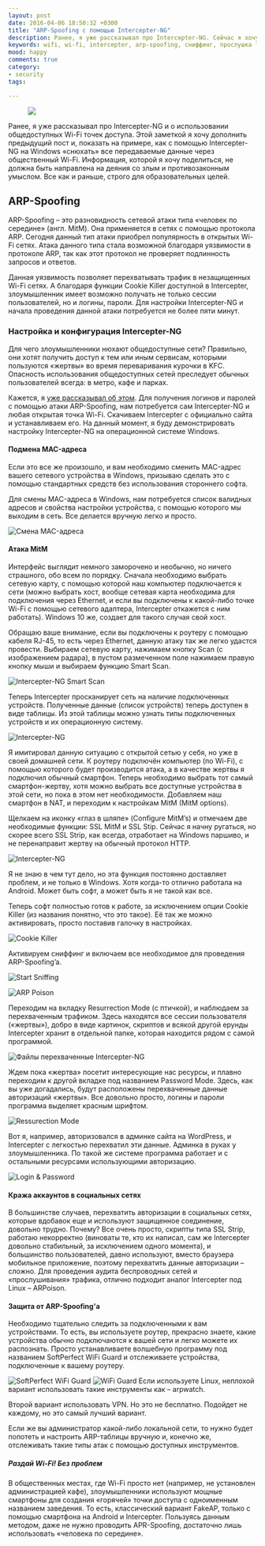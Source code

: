```yaml
---
layout: post
date: 2016-04-06 18:50:32 +0300
title: "ARP-Spoofing с помощью Intercepter-NG"
description: Ранее, я уже рассказывал про Intercepter-NG. Сейчас я хочу дополнить предыдущий пост и, показать на примере, как с помощью Intercepter-NG «снюхать» все передаваемые данные через Wi-Fi
keywords: wifi, wi-fi, intercepter, arp-spoofing, сниффинг, прослушка трафика
mood: happy
comments: true
category:
- security
tags:

---
```


<figure>
    <img src="http://dubkov.xyz/assets/img/interceptr-ng.png" alt: Intercepter-NG/>
</figure>

Ранее, я уже рассказывал про Intercepter-NG и о использовании общедоступных Wi-Fi точек доступа. Этой заметкой я хочу дополнить предыдущий пост и, показать на примере, как с помощью Intercepter-NG на Windows «снюхать» все передаваемые данные через общественный Wi-Fi. Информация, которой я хочу поделиться, не должна быть направлена на деяния со злым и противозаконным умыслом. Все как и раньше, строго для образовательных целей.

<!--more-->

<h2>ARP-Spoofing</h2>
ARP-Spoofing – это разновидность сетевой атаки типа «человек по середине» (англ. MitM). Она применяется в сетях с помощью протокола ARP. Сегодня данный тип атаки приобрел популярность в открытых Wi-Fi сетях. Атака данного типа стала возможной благодаря уязвимости в протоколе ARP, так как этот протокол не проверяет подлинность запросов и ответов.

Данная уязвимость позволяет перехватывать трафик в незащищенных Wi-Fi сетях. А благодаря функции Cookie Killer доступной в Intercepter, злоумышленник имеет возможно получать не только сессии пользователей, но и логины, пароли. Для настройки Intercepter-NG и начала проведения данной атаки потребуется не более пяти минут.

<h3> Настройка и конфигурация Intercepter-NG</h3>
Для чего злоумышленники нюхают общедоступные сети? Правильно, они хотят получить доступ к тем или иным сервисам, которыми пользуются «жертвы» во время переваривания курочки в KFC. Опасность использования общедоступных сетей преследует обычных пользователей всегда: в метро, кафе и парках.

Кажется, я <a href="/wireless/intercepter-ng/">уже рассказывал об этом</a>. Для получения логинов и паролей с помощью атаки ARP-Spoofing, нам потребуется сам Intercepter-NG и любая открытая точка Wi-Fi. Скачиваем Intercepter с официально сайта и устанавливаем его. На данный момент, я буду демонстрировать настройку Intercepter-NG на операционной системе Windows.

<h4> Подмена MAC-адреса </h4>
Если это все же произошло, и вам необходимо сменить MAC-адрес вашего сетевого устройства в Windows, призываю сделать это с помощью стандартных средств без использования стороннего софта.

Для смены MAC-адреса в Windows, нам потребуется список валидных адресов и свойства настройки устройства, с помощью которого мы выходим в сеть. Все делается вручную легко и просто.  

![Смена MAC-адреса](/assets/img/change-mac.png)

<h4>Атака MitM</h4>
Интерфейс выглядит немного заморочено и необычно, но ничего страшного, обо всем по порядку. Сначала необходимо выбрать сетевую карту, с помощью которой наш компьютер подключается к сети (можно выбрать хост, вообще сетевая карта необходима для подключения через Ethernet, и если вы подключены к какой-либо точке Wi-Fi с помощью сетевого адаптера, Intercepter откажется с ним работать). Windows 10 же, создает для такого случая свой хост.

Обращаю ваше внимание, если вы подключены к роутеру с помощью кабеля RJ-45, то есть через Ethernet, данную атаку так же легко удастся провести. Выбираем сетевую карту, нажимаем кнопку Scan (с изображением радара), в пустом размеченном поле нажимаем правую кнопку мыши и выбираем функцию Smart Scan.

![Intercepter-NG Smart Scan](/assets/img/1-Intercepter-NG.png)

Теперь Intercepter просканирует сеть на наличие подключенных устройств.
Полученные данные (список устройств) теперь доступен в виде таблицы. Из этой таблицы можно узнать типы подключенных устройств и их операционную систему.

![Intercepter-NG](/assets/img/2-Intercepter-NG.png)

Я имитировал данную ситуацию с открытой сетью у себя, но уже в своей домашней сети. К роутеру подключён компьютер (по Wi-Fi), с помощью которого будет производится атака, а в качестве жертвы я подключил обычный смартфон.
Теперь необходимо выбрать тот самый смартфон-жертву, хотя можно выбрать все доступные устройства в этой сети, но пока в этом нет необходимости. Добавляем наш смартфон в NAT, и переходим к настройкам MitM (MitM options).

Щелкаем на иконку «глаз в шляпе» (Configure MitM’s) и отмечаем две необходимые функции: SSL MitM и SSL Stip. Сейчас я начну ругаться, но скорее всего SSL Strip, как всегда, отработает на Windows паршиво, и не перенаправит жертву на обычный протокол HTTP.

![Intercepter-NG](/assets/img/5-intecepter-ng.png)

Я не знаю в чем тут дело, но эта функция постоянно доставляет проблем, и не только в Windows. Хотя когда-то отлично работала на Android. Может быть софт, а может быть я не такой как все.

Теперь софт полностью готов к работе, за исключением опции Cookie Killer (из названия понятно, что это такое). Её так же можно активировать, просто поставив галочку в настройках.

![Cookie Killer](/assets/img/3-Intercepter-NG.png)

Активируем сниффинг и включаем все необходимое для проведения ARP-Spoofing’a.

![Start Sniffing](/assets/img/6-intercepter-ng.png)

![ARP Poison](/assets/img/7-intercepter-ng.png)

Переходим на вкладку Resurrection Mode (с птичкой), и наблюдаем за перехваченным трафиком. Здесь находятся все сессии пользователя («жертвы»), добро в виде картинок, скриптов и всякой другой ерунды Intercepter хранит в отдельной папке, которая находится рядом с самой программой.

![Файлы перехваченные Intercepter-NG](/assets/img/10-intercepter-ng.png)

Ждем пока «жертва» посетит интересующие нас ресурсы, и плавно переходим к другой вкладке под названием Password Mode. Здесь, как вы уже догадались, будут расположены перехваченные данные авторизаций «жертвы». Все довольно просто, логины и пароли программа выделяет красным шрифтом.

![Ressurection Mode](/assets/img/9-intercepter-ng.png)

Вот я, например, авторизовался в админке сайта на WordPress, и Intercepter с легкостью перехватил эти данные. Админка в руках у злоумышленника. По такой же системе программа работает и с остальными ресурсами использующими авторизацию.

![Login & Password](/assets/img/11-intercepter-ng.png)

<h4>Кража аккаунтов в социальных сетях</h4>
В большинстве случаев, перехватить авторизации в социальных сетях, которые вдобавок еще и используют защищенное соединение, довольно трудно. Почему? Все очень просто, скрипты типа SSL Strip, работаю некорректно (виноваты те, кто их написал, сам же Intercepter довольно стабильный, за исключением одного момента), и большинство пользователей, давно используют, вместо браузера мобильное приложение, поэтому перехватить данные авторизации – сложно.
Для проведения аудита беспроводных сетей и «прослушивания» трафика, отлично подходит аналог Intercepter под Linux – ARPoison.

<h4>Защита от ARP-Spoofing'а</h4>
Необходимо тщательно следить за подключенными к вам устройствами. То есть, вы используете роутер, прекрасно знаете, какие устройства обычно подключаются к вашей сети и легко можете их распознать. Просто устанавливаете волшебную программу под названием SoftPerfect WiFi Guard и отслеживаете устройства, подключенные к вашему роутеру.

![SoftPerfect WiFi Guard](/assets/img/softperfect-wifi-guard.png)
![WiFi Guard](/assets/img/wifi-guard.png)
Если используете Linux, неплохой вариант использовать такие инструменты как – arpwatch.

Второй вариант использовать VPN. Но это не бесплатно. Подойдет не каждому, но это самый лучший вариант.

Если же вы администратор какой-либо локальной сети, то нужно будет попотеть и настроить ARP-таблицы вручную и, конечно же, отслеживать такие типы атак с помощью доступных инструментов.

<h5>Раздай Wi-Fi! Без проблем</h5>

В общественных местах, где Wi-Fi просто нет (например, не установлен администрацией кафе), злоумышленники используют мощные смартфоны для создания «горячей» точки доступа с одноименным названием заведения. То есть, классический вариант FakeAP, только с помощью смартфона на Android и Intercepter. Пользуясь данным методом, даже не нужно проводить APR-Spoofing, достаточно лишь использовать «человека по середине».